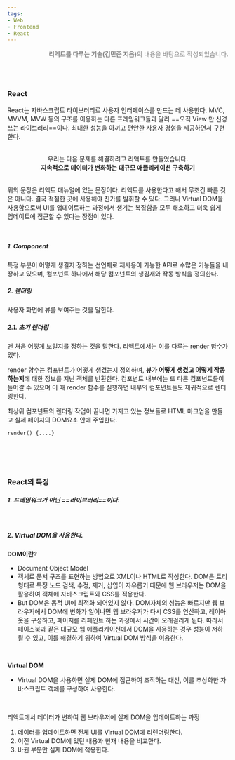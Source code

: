 ```yaml
---
tags:
- Web
- Frontend
- React
---
```




<p style="color:gray; text-align:right"><b>리액트를 다루는 기술(김민준 지음)</b>의 내용을 바탕으로 작성되었습니다.</p>
<br/><br/>

### React

 React는 자바스크립트 라이브러리로 사용자 인터페이스를 만드는 데 사용한다. MVC, MVVM, MVW 등의 구조를 이용하는 다른 프레임워크들과 달리 ==오직 View 만 신경쓰는 라이브러리==이다.  최대한 성능을 아끼고 편안한 사용자 경험을 제공하면서 구현한다.

<br/>

<center>우리는 다음 문제를 해결하려고 리액트를 만들었습니다.<br/><b>지속적으로 데이터가 변화하는 대규모 애플리케이션 구축하기</b></center>
<br/>

 위의 문장은 리액트 매뉴얼에 있는 문장이다. 리액트를 사용한다고 해서 무조건 빠른 것은 아니다. 결국 적절한 곳에 사용해야 진가를 발휘할 수 있다. 그러나 Virtual DOM을 사용함으로써 UI를 업데이트하는 과정에서 생기는 복잡함을 모두 해소하고 더욱 쉽게 업데이트에 접근할 수 있다는 장점이 있다.

<br/>

##### 1. Component

 특정 부분이 어떻게 생길지 정하는 선언체로 재사용이 가능한 API로 수많은 기능들을 내장하고 있으며, 컴포넌트 하나에서 해당 컴포넌트의 생김새와 작동 방식을 정의한다.

##### 2. 렌더링

 사용자 화면에 뷰를 보여주는 것을 말한다. 

#####  2.1. 초기 렌더링

 맨 처음 어떻게 보일지를 정하는 것을 말한다. 리액트에서는 이를 다루는 render 함수가 있다.

render 함수는 컴포넌트가 어떻게 생겼는지 정의하며, **뷰가 어떻게 생겼고 어떻게 작동하는지**에 대한 정보를 지닌 객체를 반환한다. 컴포넌트 내부에는 또 다른 컴포넌트들이 들어갈 수 있으며 이 때 render 함수를 실행하면 내부의 컴포넌트들도 재귀적으로 렌더링한다.

 최상위 컴포넌트의 렌더링 작업이 끝나면 가지고 있는 정보들로 HTML 마크업을 만들고 실제 페이지의 DOM요소 안에 주입한다.

```react
render() {....}
```

<br/>

##### <br/>

### React의 특징

##### 1. 프레임워크가 아닌 ==라이브러리==이다.

<br/>

##### 2. Virtual DOM을 사용한다.

 **DOM이란?** 

- Document Object Model
- 객체로 문서 구조를 표현하는 방법으로 XML이나 HTML로 작성한다. DOM은 트리 형태로 특정 노드 검색, 수정, 제거, 삽입이 자유롭기 때문에 웹 브라우저는 DOM을 활용하여 객체에 자바스크립트와 CSS를 적용한다.
- But DOM은 동적 UI에 최적화 되어있지 않다. DOM자체의 성능은 빠르지만 웹 브라우저에서 DOM에 변화가 일어나면 웹 브라우저가 다시 CSS를 연산하고, 레이아웃을 구성하고, 페이지를 리페인트 하는 과정에서 시간이 오래걸리게 된다. 따라서 페이스북과 같은 대규모 웹 애플리케이션에서 DOM을 사용하는 경우 성능이 저하될 수 있고, 이를 해결하기 위하여 Virtual DOM 방식을 이용한다.

<br/>

 **Virtual DOM**

- Virtual DOM을 사용하면 실제 DOM에 접근하여 조작하는 대신, 이를 추상화한 자바스크립트 객체를 구성하여 사용한다.

<br/>

  리액트에서 데이터가 변하여  웹 브라우저에 실제 DOM을 업데이트하는 과정

1. 데이터를 업데이트하면 전체 UI를 Virtual DOM에 리렌더링한다.
2. 이전 Virtual DOM에 있던 내용과 현재 내용을 비교한다.
3. 바뀐 부분만 실제 DOM에 적용한다.

<br/>











